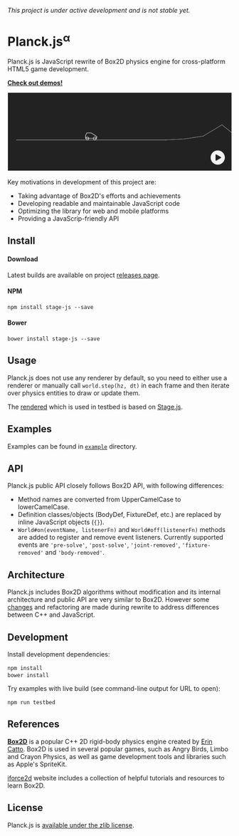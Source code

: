 *This project is under active development and is not stable yet.*

# Planck.js<sup>&alpha;</sup>

Planck.js is JavaScript rewrite of Box2D physics engine for cross-platform HTML5 game development.

**[Check out demos!](http://piqnt.com/planck.js/)**

[![Car](/doc/img/screenshot.png "Play")](http://piqnt.com/planck.js/Car)

Key motivations in development of this project are:
- Taking advantage of Box2D's efforts and achievements
- Developing readable and maintainable JavaScript code
- Optimizing the library for web and mobile platforms
- Providing a JavaScrip-friendly API

## Install

#### Download

Latest builds are available on project [releases page](https://github.com/shakiba/planck.js/releases).

#### NPM

    npm install stage-js --save

#### Bower

    bower install stage-js --save


## Usage

Planck.js does not use any renderer by default, so you need to either use a renderer 
or manually call `world.step(hz, dt)` in each frame and then iterate over physics entities to draw or update them.

The [rendered](./testbed/stage-viewer.js) which is used in testbed is based on [Stage.js](https://github.com/shakiba/stage.js/).

## Examples

Examples can be found in [`example`](/example/) directory.


## API

Planck.js public API closely follows Box2D API, with following differences:

- Method names are converted from UpperCamelCase to lowerCamelCase.
- Definition classes/objects (BodyDef, FixtureDef, etc.) are replaced by inline JavaScript objects (`{}`).
- `World#on(eventName, listenerFn)` and `World#off(listenerFn)` methods are added to register and remove event listeners. Currently supported events are `'pre-solve'`, `'post-solve'`, `'joint-removed'`, `'fixture-removed'` and `'body-removed'`.


## Architecture

Planck.js includes Box2D algorithms without modification and its internal architecture and public API are very similar to Box2D.
However some [changes](./CHANGES.md) and refactoring are made during rewrite to address differences between C++ and JavaScript.


## Development

Install development dependencies:

    npm install
    bower install

Try examples with live build (see command-line output for URL to open):

    npm run testbed


## References

[**Box2D**](http://box2d.org/) is a popular C++ 2D rigid-body physics engine created by [Erin Catto](https://twitter.com/erin_catto). Box2D is used in several popular games, such as Angry Birds, Limbo and Crayon Physics, as well as game development tools and libraries such as Apple's SpriteKit.

[iforce2d](https://www.iforce2d.net/b2dtut/) website includes a collection of helpful tutorials and resources to learn Box2D.


## License

Planck.js is [available under the zlib license](./LICENSE.txt).